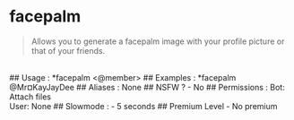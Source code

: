 # facepalm

> Allows you to generate a facepalm image with your profile picture or that of your friends.

<br>
## Usage :
*facepalm <@member>
## Examples :
*facepalm @Mr¤KayJayDee
## Aliases :
None
## NSFW ?
- No
## Permissions :
Bot: Attach files
<br>
User: None
## Slowmode :
- 5 seconds
## Premium Level
- No premium